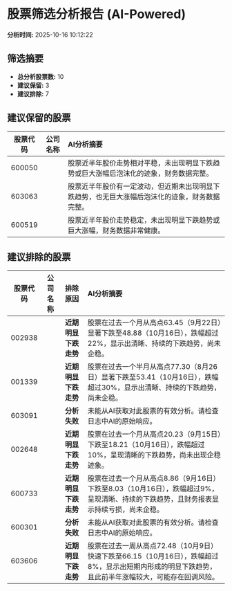 # 股票筛选分析报告 (AI-Powered)

**分析时间:** 2025-10-16 10:12:22

## 筛选摘要

- **总分析股票数:** 10
- **建议保留:** 3
- **建议排除:** 7

## 建议保留的股票

| 股票代码 | 公司名称 | AI分析摘要 |
|:---:|:---:|:---|
| 600050 |  | 股票近半年股价走势相对平稳，未出现明显下跌趋势或巨大涨幅后泡沫化的迹象，财务数据完整。 |
| 603063 |  | 股票近半年股价有一定波动，但近期未出现明显下跌趋势，也无巨大涨幅后泡沫化的迹象，财务数据完整。 |
| 600519 |  | 股票近半年股价走势稳定，未出现明显下跌趋势或巨大涨幅，财务数据非常健康。 |

## 建议排除的股票

| 股票代码 | 公司名称 | 排除原因 | AI分析摘要 |
|:---:|:---:|:---:|:---|
| 002938 |  | **近期明显下跌走势** | 股票在过去一个月从高点63.45（9月22日）显著下跌至48.88（10月16日），跌幅超过22%，显示出清晰、持续的下跌趋势，尚未企稳。 |
| 001339 |  | **近期明显下跌走势** | 股票在过去一个半月从高点77.30（8月26日）显著下跌至53.41（10月16日），跌幅超过30%，显示出清晰、持续的下跌趋势，尚未企稳。 |
| 603091 |  | **分析失败** | 未能从AI获取对此股票的有效分析。请检查日志中AI的原始响应。 |
| 002648 |  | **近期明显下跌走势** | 股票在过去一个月从高点20.23（9月15日）下跌至18.21（10月16日），跌幅超过10%，呈现清晰的下跌趋势，尚未出现企稳迹象。 |
| 600733 |  | **近期明显下跌走势** | 股票在过去一个月从高点8.86（9月16日）下跌至8.03（10月16日），跌幅超过9%，呈现清晰、持续的下跌趋势，且财务报表显示持续亏损，尚未企稳。 |
| 600301 |  | **分析失败** | 未能从AI获取对此股票的有效分析。请检查日志中AI的原始响应。 |
| 603606 |  | **近期明显下跌走势** | 股票在过去一周从高点72.48（10月9日）快速下跌至66.15（10月16日），跌幅超过8%，显示出短期内形成的明显下跌趋势，且此前半年涨幅较大，可能存在回调风险。 |
